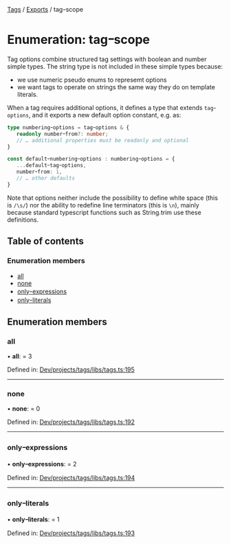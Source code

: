 [Tags](../README.md) / [Exports](../modules.md) / tagｰscope

# Enumeration: tagｰscope

Tag options combine structured tag settings with boolean and number simple types.
The string type is not included in these simple types because:
- we use numeric pseudo enums to represemt options
- we want tags to operate on strings the same way they do on template literals.

When a tag requires additional options, it defines a type that extends `tagｰoptions`,
and it exports a new default option constant, e.g. as:

```typescript
type numberingｰoptions = tagｰoptions & {
   readonly numberｰfrom?: number;
   // … additional properties must be readonly and optional
}

const defaultｰnumberingｰoptions : numberingｰoptions = {
   ...defaultｰtagｰoptions,
   numberｰfrom: 1,
   // … other defaults
}
```
Note that options neither include the possibility to define white space (this is `/\s/`)
nor the ability to redefine line terminators (this is `\n`), mainly because standard typescript functions
such as String.trim use these definitions.

## Table of contents

### Enumeration members

- [all](tag_scope.md#all)
- [none](tag_scope.md#none)
- [onlyｰexpressions](tag_scope.md#onlyｰexpressions)
- [onlyｰliterals](tag_scope.md#onlyｰliterals)

## Enumeration members

### all

• **all**: = 3

Defined in: [Dev/projects/tags/libs/tags.ts:195](https://github.com/jr-grenoble/tags/blob/cb7d4c8/libs/tags.ts#L195)

___

### none

• **none**: = 0

Defined in: [Dev/projects/tags/libs/tags.ts:192](https://github.com/jr-grenoble/tags/blob/cb7d4c8/libs/tags.ts#L192)

___

### onlyｰexpressions

• **onlyｰexpressions**: = 2

Defined in: [Dev/projects/tags/libs/tags.ts:194](https://github.com/jr-grenoble/tags/blob/cb7d4c8/libs/tags.ts#L194)

___

### onlyｰliterals

• **onlyｰliterals**: = 1

Defined in: [Dev/projects/tags/libs/tags.ts:193](https://github.com/jr-grenoble/tags/blob/cb7d4c8/libs/tags.ts#L193)
